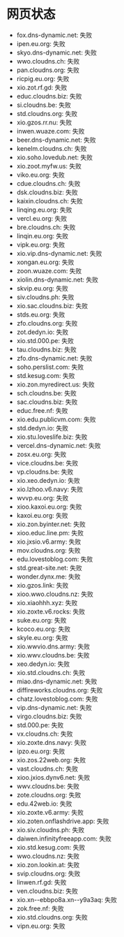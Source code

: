 # 网页状态
- fox.dns-dynamic.net: 失败
- ipen.eu.org: 失败
- skyo.dns-dynamic.net: 失败
- wwo.cloudns.ch: 失败
- pan.cloudns.org: 失败
- ricpig.eu.org: 失败
- xio.zot.rf.gd: 失败
- educ.cloudns.biz: 失败
- si.cloudns.be: 失败
- std.cloudns.org: 失败
- xio.gzos.rr.nu: 失败
- inwen.wuaze.com: 失败
- beer.dns-dynamic.net: 失败
- kenelm.cloudns.ch: 失败
- xio.soho.lovedub.net: 失败
- xio.zoot.myfw.us: 失败
- viko.eu.org: 失败
- cdue.cloudns.ch: 失败
- dsk.cloudns.biz: 失败
- kaixin.cloudns.ch: 失败
- linqing.eu.org: 失败
- vercl.eu.org: 失败
- bre.cloudns.ch: 失败
- linqin.eu.org: 失败
- vipk.eu.org: 失败
- xio.vip.dns-dynamic.net: 失败
- xongan.eu.org: 失败
- zoon.wuaze.com: 失败
- xiolin.dns-dynamic.net: 失败
- skvip.eu.org: 失败
- siv.cloudns.ph: 失败
- xio.sac.cloudns.biz: 失败
- stds.eu.org: 失败
- zfo.cloudns.org: 失败
- zot.dedyn.io: 失败
- xio.std.000.pe: 失败
- tau.cloudns.biz: 失败
- zfo.dns-dynamic.net: 失败
- soho.perslist.com: 失败
- std.kesug.com: 失败
- xio.zon.myredirect.us: 失败
- sch.cloudns.be: 失败
- sac.cloudns.biz: 失败
- educ.free.nf: 失败
- xio.edu.publicvm.com: 失败
- std.dedyn.io: 失败
- xio.stu.loveslife.biz: 失败
- vercel.dns-dynamic.net: 失败
- zosx.eu.org: 失败
- vice.cloudns.be: 失败
- vp.cloudns.be: 失败
- xio.xeo.dedyn.io: 失败
- xio.lzhoo.v6.navy: 失败
- wvvp.eu.org: 失败
- xioo.kaxoi.eu.org: 失败
- kaxoi.eu.org: 失败
- xio.zon.byinter.net: 失败
- xioo.educ.line.pm: 失败
- xio.jxsio.v6.army: 失败
- mov.cloudns.org: 失败
- edu.lovestoblog.com: 失败
- std.great-site.net: 失败
- wonder.dynx.me: 失败
- xio.gzos.link: 失败
- xioo.wwo.cloudns.nz: 失败
- xio.xiaohhh.xyz: 失败
- xio.zoxte.v6.rocks: 失败
- suke.eu.org: 失败
- kcoco.eu.org: 失败
- skyle.eu.org: 失败
- xio.wwvio.dns.army: 失败
- xio.wwv.cloudns.be: 失败
- xeo.dedyn.io: 失败
- xio.std.cloudns.ch: 失败
- miao.dns-dynamic.net: 失败
- diffireworks.cloudns.org: 失败
- chatz.lovestoblog.com: 失败
- vip.dns-dynamic.net: 失败
- virgo.cloudns.biz: 失败
- std.000.pe: 失败
- vx.cloudns.ch: 失败
- xio.zoxte.dns.navy: 失败
- ipzo.eu.org: 失败
- xio.zos.22web.org: 失败
- vast.cloudns.ch: 失败
- xioo.jxios.dynv6.net: 失败
- wwv.cloudns.be: 失败
- zote.cloudns.org: 失败
- edu.42web.io: 失败
- xio.zoxte.v6.army: 失败
- xio.zoten.onflashdrive.app: 失败
- xio.siv.cloudns.ph: 失败
- daiwen.infinityfreeapp.com: 失败
- xio.std.kesug.com: 失败
- wwo.cloudns.nz: 失败
- xio.zon.lookin.at: 失败
- svip.cloudns.org: 失败
- linwen.rf.gd: 失败
- ven.cloudns.biz: 失败
- xio.xn--ebbpo8a.xn--y9a3aq: 失败
- zok.free.nf: 失败
- xio.std.cloudns.org: 失败
- vipn.eu.org: 失败
